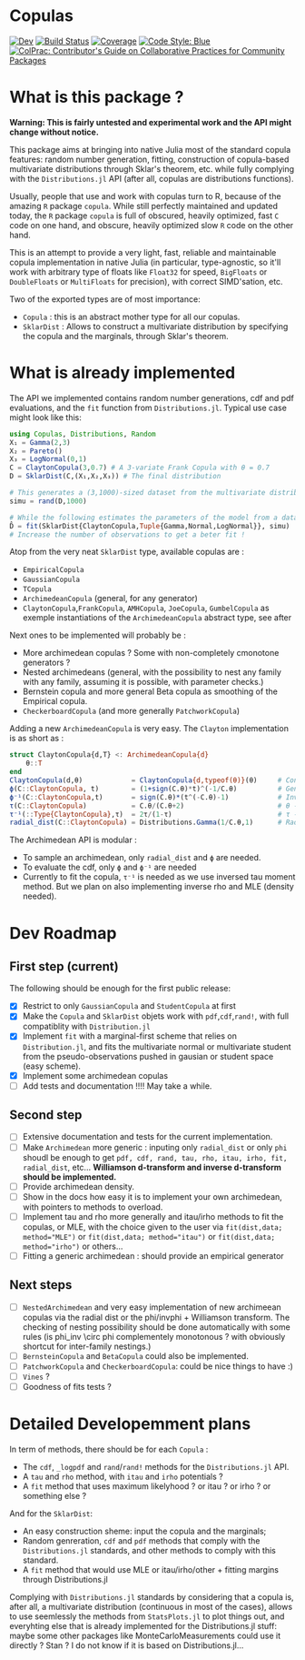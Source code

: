 # Copulas

<!-- [![Stable](https://img.shields.io/badge/docs-stable-blue.svg)](https://lrnv.github.io/Copulas.jl/stable) -->
[![Dev](https://img.shields.io/badge/docs-dev-blue.svg)](https://lrnv.github.io/Copulas.jl/dev)
[![Build Status](https://github.com/lrnv/Copulas.jl/actions/workflows/CI.yml/badge.svg?branch=main)](https://github.com/lrnv/Copulas.jl/actions/workflows/CI.yml?query=branch%3Amain)
[![Coverage](https://codecov.io/gh/lrnv/Copulas.jl/branch/main/graph/badge.svg)](https://codecov.io/gh/lrnv/Copulas.jl)
[![Code Style: Blue](https://img.shields.io/badge/code%20style-blue-4495d1.svg)](https://github.com/invenia/BlueStyle)
[![ColPrac: Contributor's Guide on Collaborative Practices for Community Packages](https://img.shields.io/badge/ColPrac-Contributor's%20Guide-blueviolet)](https://github.com/SciML/ColPrac)

# What is this package ? 

**Warning: This is fairly untested and experimental work and the API might change without notice.**

This package aims at bringing into native Julia most of the standard copula features: random number generation, fitting, construction of copula-based multivariate distributions through Sklar's theorem, etc. while fully complying with the `Distributions.jl` API (after all, copulas are distributions functions). 

Usually, people that use and work with copulas turn to R, because of the amazing `R` package `copula`.
While still perfectly maintained and updated today, the `R` package `copula` is full of obscured, heavily optimized, fast `C` code on one hand, and obscure, heavily optimized slow `R` code on the other hand.

This is an attempt to provide a very light, fast, reliable and maintainable copula implementation in native Julia (in particular, type-agnostic, so it'll work with arbitrary type of floats like `Float32` for speed, `BigFloats` or `DoubleFloats` or `MultiFloats` for precision), with correct SIMD'sation, etc. 

Two of the exported types are of most importance: 

- `Copula` : this is an abstract mother type for all our copulas. 
- `SklarDist` : Allows to construct a multivariate distribution by specifying the copula and the marginals, through Sklar's theorem. 

# What is already implemented

The API we implemented contains random number generations, cdf and pdf evaluations, and the `fit` function from `Distributions.jl`. Typical use case might look like this: 

```julia
using Copulas, Distributions, Random
X₁ = Gamma(2,3)
X₂ = Pareto()
X₃ = LogNormal(0,1)
C = ClaytonCopula(3,0.7) # A 3-variate Frank Copula with θ = 0.7
D = SklarDist(C,(X₁,X₂,X₃)) # The final distribution

# This generates a (3,1000)-sized dataset from the multivariate distribution D
simu = rand(D,1000)

# While the following estimates the parameters of the model from a dataset : 
D̂ = fit(SklarDist{ClaytonCopula,Tuple{Gamma,Normal,LogNormal}}, simu)
# Increase the number of observations to get a beter fit !  
```

Atop from the very neat `SklarDist` type, available copulas are :
- `EmpiricalCopula`
- `GaussianCopula`
- `TCopula`
- `ArchimedeanCopula` (general, for any generator)
- `ClaytonCopula`,`FrankCopula`, `AMHCopula`, `JoeCopula`, `GumbelCopula` as exemple instantiations of the `ArchimedeanCopula` abstract type, see after

Next ones to be implemented will probably be : 
- More archimedean copulas ? Some with non-completely cmonotone generators ? 
- Nested archimedeans (general, with the possibility to nest any family with any family, assuming it is possible, with parameter checks.)
- Bernstein copula and more general Beta copula as smoothing of the Empirical copula. 
- `CheckerboardCopula` (and more generally `PatchworkCopula`)

Adding a new `ArchimedeanCopula` is very easy. The `Clayton` implementation is as short as : 

```julia
struct ClaytonCopula{d,T} <: ArchimedeanCopula{d}
    θ::T
end
ClaytonCopula(d,θ)            = ClaytonCopula{d,typeof(θ)}(θ)     # Constructor
ϕ(C::ClaytonCopula, t)        = (1+sign(C.θ)*t)^(-1/C.θ)          # Generator
ϕ⁻¹(C::ClaytonCopula,t)       = sign(C.θ)*(t^(-C.θ)-1)            # Inverse Generator
τ(C::ClaytonCopula)           = C.θ/(C.θ+2)                       # θ -> τ
τ⁻¹(::Type{ClaytonCopula},τ)  = 2τ/(1-τ)                          # τ -> θ
radial_dist(C::ClaytonCopula) = Distributions.Gamma(1/C.θ,1)      # Radial distribution
```
The Archimedean API is modular : 

- To sample an archimedean, only `radial_dist` and `ϕ` are needed.
- To evaluate the cdf, only `ϕ` and `ϕ⁻¹` are needed
- Currently to fit the copula, `τ⁻¹` is needed as we use inversed tau moment method. But we plan on also implementing inverse rho and MLE (density needed). 

# Dev Roadmap

## First step (current)

The following should be enough for the first public release: 

- [x] Restrict to only `GaussianCopula` and `StudentCopula` at first
- [x] Make the `Copula` and `SklarDist` objets work with `pdf`,`cdf`,`rand!`, with full compatiblity with `Distribution.jl`
- [x] Implement `fit` with a marginal-first scheme that relies on `Distribution.jl`, and fits the multivariate normal or multivariate student from the pseudo-observations pushed in gausian or student space (easy scheme). 
- [x] Implement some archimedean copulas
- [ ] Add tests and documentation !!!! May take a while. 

## Second step

- [ ] Extensive documentation and tests for the current implementation. 
- [ ] Make `Archimedean` more generic : inputing only `radial_dist` or only `phi` shoudl be enough to get `pdf, cdf, rand, tau, rho, itau, irho, fit, radial_dist`, etc...  **Williamson d-transform and inverse d-transform should be implemented.**
- [ ] Provide archimedean density. 
- [ ] Show in the docs how easy it is to implement your own archimedean, with pointers to methods to overload.  
- [ ] Implement tau and rho more generally and itau/irho methods to fit the copulas, or MLE, with the choice given to the user via `fit(dist,data; method="MLE")` or `fit(dist,data; method="itau")` or `fit(dist,data; method="irho")` or others... 
- [ ] Fitting a generic archimedean : should provide an empirical generator 

## Next steps

- [ ] `NestedArchimedean` and very easy implementation of new archimeean copulas via the radial dist or the phi/invphi + Williamson transform. The checking of nesting possibility should be done automatically with some rules (is phi_inv \circ phi complementely monotonous ? with obviously shortcut for inter-family nestings.)  
- [ ] `BernsteinCopula` and `BetaCopula` could also be implemented. 
- [ ] `PatchworkCopula` and `CheckerboardCopula`: could be nice things to have :)
- [ ] `Vines` ?
- [ ] Goodness of fits tests ?

# Detailed Developemment plans

In term of methods, there should be for each `Copula` : 

- The `cdf`, `_logpdf` and `rand`/`rand!` methods for the `Distributions.jl` API.
- A `tau` and `rho` method, with `itau` and `irho` potentials ? 
- A `fit` method that uses maximum likelyhood ? or itau ? or irho ? or something else ? 

And for the `SklarDist`: 
- An easy construction sheme: input the copula and the marginals; 
- Random genreration, `cdf` and `pdf` methods that comply with the `Distributions.jl` standards, and other methods to comply with this standard. 
- A `fit` method that would use MLE or itau/irho/other + fitting margins through Distributions.jl

Complying with `Distributions.jl` standards by considering that a copula is, after all, a multivariate distribution (continuous in most of the cases), allows to use seemlessly the methods from `StatsPlots.jl` to plot things out, and everyhting else that is already implemented for the Distributions.jl stuff: maybe some other packages like MonteCarloMeasurements could use it directly ? Stan ? I do not know if it is based on Distributions.jl...